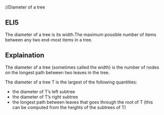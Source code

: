 //Diameter of a tree
## ELI5
The diameter of a tree is its width.The maximum possible number of items between any two end-most items in a tree.

## Explaination
The diameter of a tree (sometimes called the width) is the number of nodes on the longest path between two leaves in the tree.

The diameter of a tree T is the largest of the following quantities:

* the diameter of T’s left subtree
* the diameter of T’s right subtree
* the longest path between leaves that goes through the root of T (this can be computed from the heights of the subtrees of T)
